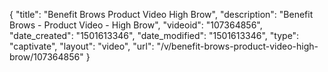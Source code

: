 {
    "title": "Benefit Brows  Product Video  High Brow",
    "description": "Benefit Brows - Product Video - High Brow",
    "videoid": "107364856",
    "date_created": "1501613346",
    "date_modified": "1501613346",
    "type": "captivate",
    "layout": "video",
    "url": "\/v\/benefit-brows-product-video-high-brow\/107364856"
}
